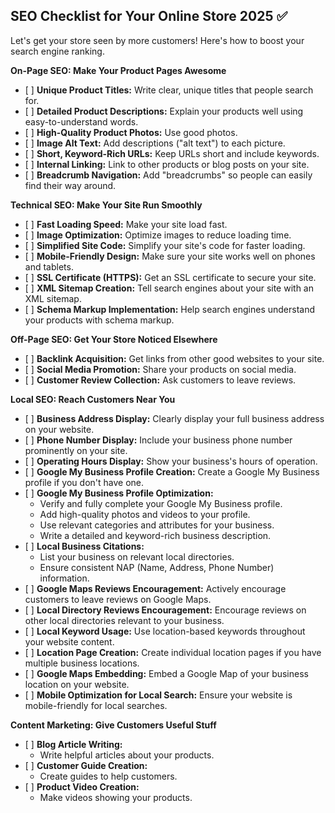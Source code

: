 ## SEO Checklist for Your Online Store 2025 ✅

Let's get your store seen by more customers! Here's how to boost your search engine ranking.

**On-Page SEO: Make Your Product Pages Awesome**

* \[ \] **Unique Product Titles:** Write clear, unique titles that people search for.
* \[ \] **Detailed Product Descriptions:** Explain your products well using easy-to-understand words.
* \[ \] **High-Quality Product Photos:** Use good photos.
* \[ \] **Image Alt Text:** Add descriptions ("alt text") to each picture.
* \[ \] **Short, Keyword-Rich URLs:** Keep URLs short and include keywords.
* \[ \] **Internal Linking:** Link to other products or blog posts on your site.
* \[ \] **Breadcrumb Navigation:** Add "breadcrumbs" so people can easily find their way around.

**Technical SEO: Make Your Site Run Smoothly**

* \[ \] **Fast Loading Speed:** Make your site load fast.
* \[ \] **Image Optimization:** Optimize images to reduce loading time.
* \[ \] **Simplified Site Code:** Simplify your site's code for faster loading.
* \[ \] **Mobile-Friendly Design:** Make sure your site works well on phones and tablets.
* \[ \] **SSL Certificate (HTTPS):** Get an SSL certificate to secure your site.
* \[ \] **XML Sitemap Creation:** Tell search engines about your site with an XML sitemap.
* \[ \] **Schema Markup Implementation:** Help search engines understand your products with schema markup.

**Off-Page SEO: Get Your Store Noticed Elsewhere**

* \[ \] **Backlink Acquisition:** Get links from other good websites to your site.
* \[ \] **Social Media Promotion:** Share your products on social media.
* \[ \] **Customer Review Collection:** Ask customers to leave reviews.

**Local SEO: Reach Customers Near You**

* \[ \] **Business Address Display:** Clearly display your full business address on your website.
* \[ \] **Phone Number Display:** Include your business phone number prominently on your site.
* \[ \] **Operating Hours Display:** Show your business's hours of operation.
* \[ \] **Google My Business Profile Creation:** Create a Google My Business profile if you don't have one.
* \[ \] **Google My Business Profile Optimization:**
    * Verify and fully complete your Google My Business profile.
    * Add high-quality photos and videos to your profile.
    * Use relevant categories and attributes for your business.
    * Write a detailed and keyword-rich business description.
* \[ \] **Local Business Citations:**
    * List your business on relevant local directories.
    * Ensure consistent NAP (Name, Address, Phone Number) information.
* \[ \] **Google Maps Reviews Encouragement:** Actively encourage customers to leave reviews on Google Maps.
* \[ \] **Local Directory Reviews Encouragement:** Encourage reviews on other local directories relevant to your business.
* \[ \] **Local Keyword Usage:** Use location-based keywords throughout your website content.
* \[ \] **Location Page Creation:** Create individual location pages if you have multiple business locations.
* \[ \] **Google Maps Embedding:** Embed a Google Map of your business location on your website.
* \[ \] **Mobile Optimization for Local Search:** Ensure your website is mobile-friendly for local searches.

**Content Marketing: Give Customers Useful Stuff**

* \[ \] **Blog Article Writing:**
    * Write helpful articles about your products.
* \[ \] **Customer Guide Creation:**
    * Create guides to help customers.
* \[ \] **Product Video Creation:**
    * Make videos showing your products.
